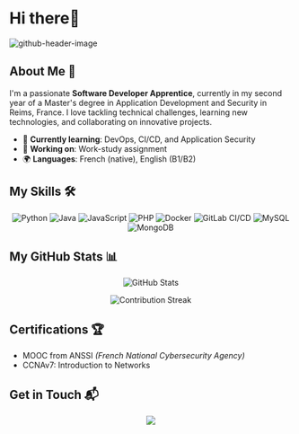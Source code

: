 # Hi there👋

![github-header-image](https://github.com/user-attachments/assets/62979f27-45ef-4be3-a1ca-ec58e522ea04)

## About Me 🚀

I'm a passionate **Software Developer Apprentice**, currently in my second year of a Master's degree in Application Development and Security in Reims, France. I love tackling technical challenges, learning new technologies, and collaborating on innovative projects.

- 🌱 **Currently learning**: DevOps, CI/CD, and Application Security
- 🔭 **Working on**: Work-study assignment
- 🌍 **Languages**: French (native), English (B1/B2)

## My Skills 🛠️

<p align="center">
  <img src="https://img.shields.io/badge/-Python-3776AB?style=for-the-badge&logo=python&logoColor=white" alt="Python"/>
  <img src="https://img.shields.io/badge/-Java-007396?style=for-the-badge&logo=java&logoColor=white" alt="Java"/>
  <img src="https://img.shields.io/badge/-JavaScript-F7DF1E?style=for-the-badge&logo=javascript&logoColor=black" alt="JavaScript"/>
  <img src="https://img.shields.io/badge/-PHP-777BB4?style=for-the-badge&logo=php&logoColor=white" alt="PHP"/>
  <img src="https://img.shields.io/badge/-Docker-2496ED?style=for-the-badge&logo=docker&logoColor=white" alt="Docker"/>
  <img src="https://img.shields.io/badge/-GitLab%20CI%2FCD-FCA121?style=for-the-badge&logo=gitlab&logoColor=white" alt="GitLab CI/CD"/>
  <img src="https://img.shields.io/badge/-MySQL-4479A1?style=for-the-badge&logo=mysql&logoColor=white" alt="MySQL"/>
  <img src="https://img.shields.io/badge/-MongoDB-47A248?style=for-the-badge&logo=mongodb&logoColor=white" alt="MongoDB"/>
</p>

## My GitHub Stats 📊

<p align="center">
  <img src="https://github-readme-stats.vercel.app/api?username=Corin-alt&show_icons=true&theme=radical" alt="GitHub Stats"/>
</p>

<p align="center">
  <img src="https://github-readme-streak-stats.herokuapp.com/?user=Corin-alt&theme=radical" alt="Contribution Streak"/>
</p>

## Certifications 🏆

- MOOC from ANSSI *(French National Cybersecurity Agency)*
- CCNAv7: Introduction to Networks

## Get in Touch 📬

<p align="center">
  <a href="your_github_link"><img src="https://img.shields.io/badge/-GitHub-181717?style=for-the-badge&logo=GitHub&logoColor=white"/></a>
</p>
